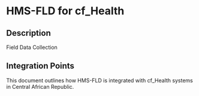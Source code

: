 # HMS-FLD for cf_Health

## Description

Field Data Collection

## Integration Points

This document outlines how HMS-FLD is integrated with cf_Health systems in Central African Republic.
